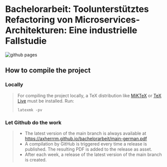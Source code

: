 # Bachelorarbeit: Toolunterstütztes Refactoring von Microservices-Architekturen: Eine industrielle Fallstudie

![github pages](https://github.com/axherrm/bachelorarbeit/actions/workflows/github_pages.yml/badge.svg)

## How to compile the project

### Locally

> For compiling the project locally, a TeX distribution like [MiKTeX](https://miktex.org/) or [TeX Live](https://tug.org/texlive/) must be installed. 
> Run:
> ```shell
> latexmk -pv
> ```

### Let Github do the work

> - The latest version of the main branch is always available at https://axherrrm.github.io/bachelorarbeit/main-german.pdf
> - A compilation by GitHub is triggered every time a release is published. The resulting PDF is added to the release as asset.
> - After each week, a release of the latest version of the main branch is created.
